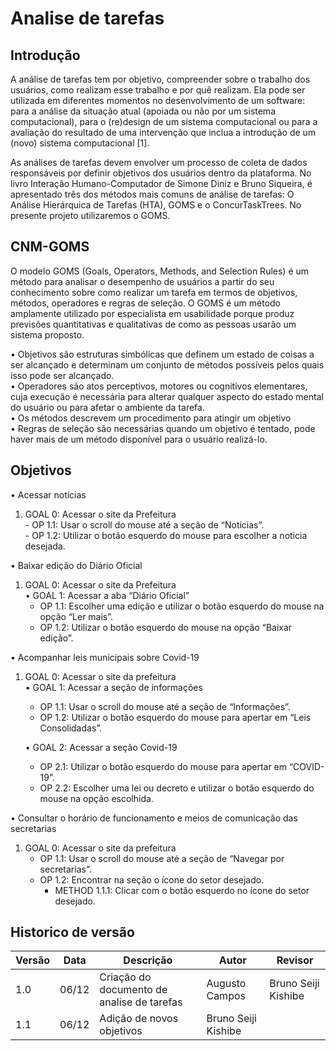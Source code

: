 # Analise de tarefas

## Introdução

A análise de tarefas tem por objetivo, compreender sobre o trabalho dos usuários, como realizam esse trabalho e por quê realizam. Ela pode ser utilizada em diferentes momentos no desenvolvimento de um software: para a análise da situação atual (apoiada ou não por um sistema computacional), para o (re)design de um sistema computacional ou para a avaliação do resultado de uma intervenção que inclua a introdução de um (novo) sistema computacional [1].

As análises de tarefas devem envolver um processo de coleta de dados responsáveis por definir objetivos dos usuários dentro da plataforma. No livro Interação Humano-Computador de Simone Diniz e Bruno Siqueira, é apresentado três dos métodos mais comuns de análise de tarefas: O Análise Hierárquica de Tarefas (HTA), GOMS e o ConcurTaskTrees.
No presente projeto utilizaremos o GOMS.

## CNM-GOMS

O modelo GOMS (Goals, Operators, Methods, and Selection Rules) é um método para analisar o desempenho de usuários a partir do seu conhecimento sobre como realizar um tarefa em termos de objetivos, métodos, operadores e regras de seleção. O GOMS é um método amplamente utilizado por especialista em usabilidade porque produz previsões quantitativas e qualitativas de como as pessoas usarão um sistema proposto. <br/>

•	Objetivos são estruturas simbólicas que definem um estado de coisas a ser alcançado e determinam um conjunto de métodos possíveis pelos quais isso pode ser alcançado. <br/>
•	Operadores são atos perceptivos, motores ou cognitivos elementares, cuja execução é necessária para alterar qualquer aspecto do estado mental do usuário ou para afetar o ambiente da tarefa. <br/>
•	Os métodos descrevem um procedimento para atingir um objetivo <br/>
•	Regras de seleção são necessárias quando um objetivo é tentado, pode haver mais de um método disponível para o usuário realizá-lo. <br/>

## Objetivos

•	Acessar notícias<br/> 
1.	GOAL 0: Acessar o site da Prefeitura <br/>
    	- OP 1.1: Usar o scroll do mouse até a seção de “Notícias”. <br/>
    	- OP 1.2: Utilizar o botão esquerdo do mouse para escolher a noticia desejada. <br/>

•	Baixar edição do Diário Oficial<br/>
1.	GOAL 0: Acessar o site da Prefeitura <br/>
	• GOAL 1: Acessar a aba “Diário Oficial” <br/>
    - OP 1.1: Escolher uma edição e utilizar o botão esquerdo do mouse na opção “Ler mais”. <br/>
    - OP 1.2: Utilizar o botão esquerdo do mouse na opção “Baixar edição”. <br/>

•	Acompanhar leis municipais sobre Covid-19 <br/>
1.	GOAL 0: Acessar o site da prefeitura <br/>
    • GOAL 1: Acessar a seção de informações <br/>
    - OP 1.1: Usar o scroll do mouse até a seção de “Informações”. <br/>
    - OP 1.2: Utilizar o botão esquerdo do mouse para apertar em “Leis Consolidadas”. <br/>
    
    • GOAL 2: Acessar a seção Covid-19 <br/>
    - OP 2.1: Utilizar o botão esquerdo do mouse para apertar em “COVID-19”. <br/>
    - OP 2.2: Escolher uma lei ou decreto e utilizar o botão esquerdo do mouse na opção escolhida. <br/>
    
•	Consultar o horário de funcionamento e meios de comunicação das secretarias <br/>
1.	GOAL 0: Acessar o site da prefeitura <br/>
    - OP 1.1: Usar o scroll do mouse até a seção de “Navegar por secretarias”. <br/>
    - OP 1.2: Encontrar na seção o ícone do setor desejado. <br/>
        * METHOD 1.1.1: Clicar com o botão esquerdo no ícone do setor desejado.

## Historico de versão

| Versão | Data  | Descrição                                         | Autor               | Revisor             |
| ------ | ----- | ------------------------------------------------- | ------------------- | ------------------- |
| 1.0    | 06/12 | Criação do documento de analise de tarefas              |    Augusto Campos   | Bruno Seiji Kishibe |
| 1.1    | 06/12 | Adição de novos objetivos | Bruno Seiji Kishibe |                     |